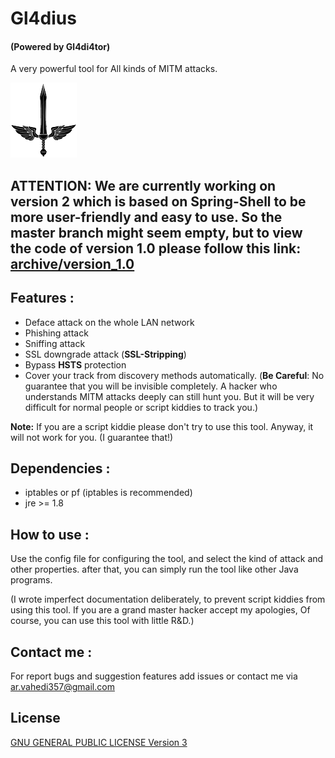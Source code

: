 # Gl4dius 
#### (Powered by Gl4di4tor)
A very powerful tool for All kinds of MITM attacks.

![Alt Gl4dius](./icon.png)

## **ATTENTION:** We are currently working on version 2 which is based on Spring-Shell to be more user-friendly and easy to use. So the master branch might seem empty, but to view the code of version 1.0 please follow this link: [archive/version_1.0](https://github.com/arVahedi/Gl4dius/releases/tag/archive%2Fversion_1.0)

## Features : 
- Deface attack on the whole LAN network
- Phishing attack
- Sniffing attack
- SSL downgrade attack (**SSL-Stripping**)
- Bypass **HSTS** protection
- Cover your track from discovery methods automatically. (**Be Careful**: No guarantee that you will be 
invisible completely. A hacker who understands MITM attacks deeply can still hunt you. But it will be very difficult for normal 
people or script kiddies to track you.) 

**Note:** If you are a script kiddie please don't try to use this tool. Anyway, it will not work for you. (I guarantee that!)

## Dependencies : 

- iptables or pf (iptables is recommended)
- jre >= 1.8

## How to use : 

Use the config file for configuring the tool, and select the kind of attack and other properties.
after that, you can simply run the tool like other Java programs.

(I wrote imperfect documentation deliberately, to prevent script kiddies from using this tool. 
If you are a grand master hacker accept my apologies, Of course, you can use this tool with little R&D.)

## Contact me :

For report bugs and suggestion features add issues or contact me via ar.vahedi357@gmail.com

## License

[GNU GENERAL PUBLIC LICENSE Version 3](https://www.gnu.org/licenses/gpl.html)
